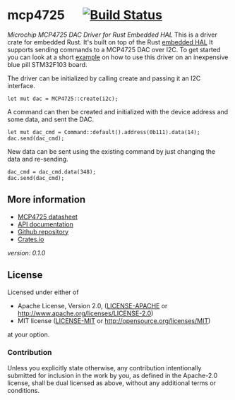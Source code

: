 # mcp4725 &emsp; [![Build Status](https://travis-ci.org/mendelt/mcp4725.svg?branch=master)](https://travis-ci.org/mendelt/mcp4725)

*Microchip MCP4725 DAC Driver for Rust Embedded HAL*
This is a driver crate for embedded Rust. It's built on top of the Rust
[embedded HAL](https://github.com/rust-embedded/embedded-hal)
It supports sending commands to a MCP4725 DAC over I2C.
To get started you can look at a short
[example](https://github.com/mendelt/bluepill-examples/blob/master/examples/01-bluepill_saw.rs)
on how to use this driver on an inexpensive blue pill STM32F103 board.

The driver can be initialized by calling create and passing it an I2C interface.
```rust, ignore
let mut dac = MCP4725::create(i2c);
```

A command can then be created and initialized with the device address and some data, and sent
the DAC.
```rust, ignore
let mut dac_cmd = Command::default().address(0b111).data(14);
dac.send(dac_cmd);
```

New data can be sent using the existing command by just changing the data and re-sending.
```rust, ignore
dac_cmd = dac_cmd.data(348);
dac.send(dac_cmd);
```

## More information
- [MCP4725 datasheet](http://ww1.microchip.com/downloads/en/DeviceDoc/22039d.pdf)
- [API documentation](https://docs.rs/mcp4725/)
- [Github repository](https://github.com/mendelt/mcp4725)
- [Crates.io](https://crates.io/crates/mcp4725)


*version: 0.1.0*
## License

Licensed under either of

 * Apache License, Version 2.0, ([LICENSE-APACHE](LICENSE-APACHE) or http://www.apache.org/licenses/LICENSE-2.0)
 * MIT license ([LICENSE-MIT](LICENSE-MIT) or http://opensource.org/licenses/MIT)

at your option.

### Contribution

Unless you explicitly state otherwise, any contribution intentionally submitted
for inclusion in the work by you, as defined in the Apache-2.0 license, shall be dual licensed as above, without any
additional terms or conditions.
